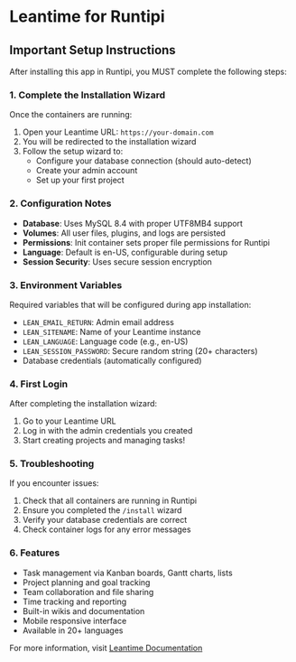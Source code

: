 # Leantime for Runtipi

## Important Setup Instructions

After installing this app in Runtipi, you MUST complete the following steps:

### 1. Complete the Installation Wizard

Once the containers are running:

1. Open your Leantime URL: `https://your-domain.com`
2. You will be redirected to the installation wizard
3. Follow the setup wizard to:
   - Configure your database connection (should auto-detect)
   - Create your admin account
   - Set up your first project

### 2. Configuration Notes

- **Database**: Uses MySQL 8.4 with proper UTF8MB4 support
- **Volumes**: All user files, plugins, and logs are persisted
- **Permissions**: Init container sets proper file permissions for Runtipi
- **Language**: Default is en-US, configurable during setup
- **Session Security**: Uses secure session encryption

### 3. Environment Variables

Required variables that will be configured during app installation:

- `LEAN_EMAIL_RETURN`: Admin email address
- `LEAN_SITENAME`: Name of your Leantime instance  
- `LEAN_LANGUAGE`: Language code (e.g., en-US)
- `LEAN_SESSION_PASSWORD`: Secure random string (20+ characters)
- Database credentials (automatically configured)

### 4. First Login

After completing the installation wizard:

1. Go to your Leantime URL
2. Log in with the admin credentials you created
3. Start creating projects and managing tasks!

### 5. Troubleshooting

If you encounter issues:

1. Check that all containers are running in Runtipi
2. Ensure you completed the `/install` wizard
3. Verify your database credentials are correct
4. Check container logs for any error messages

### 6. Features

- Task management via Kanban boards, Gantt charts, lists
- Project planning and goal tracking  
- Team collaboration and file sharing
- Time tracking and reporting
- Built-in wikis and documentation
- Mobile responsive interface
- Available in 20+ languages

For more information, visit [Leantime Documentation](https://docs.leantime.io)